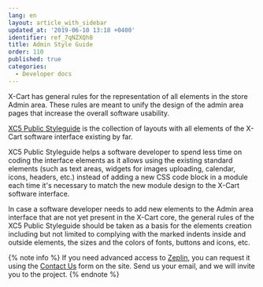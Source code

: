 ```yaml
---
lang: en
layout: article_with_sidebar
updated_at: '2019-06-10 13:18 +0400'
identifier: ref_7qNZXQh8
title: Admin Style Guide
order: 110
published: true
categories:
  - Developer docs
---
```

X-Cart has general rules for the representation of all elements in the store Admin area. These rules are meant to unify the design of the admin area pages that increase the overall software usability. 

[XC5 Public Styleguide](https://scene.zeplin.io/project/5ac1db69e02ea18d99ddf20a "Admin Style Guide") is the collection of layouts with all elements of the X-Cart software interface existing by far. 

XC5 Public Styleguide helps a software developer to spend less time on coding the interface elements as it allows using the existing standard elements (such as text areas, widgets for images uploading, calendar, icons, headers, etc.) instead of adding a new CSS code block in a module each time it's necessary to match the new module design to the X-Cart software interface. 

In case a software developer needs to add new elements to the Admin area interface that are not yet present in the X-Cart core, the general rules of the XC5 Public Styleguide should be taken as a basis for the elements creation including but not limited to complying with the marked indents inside and outside elements, the sizes and the colors of fonts, buttons and icons, etc.

{% note info %}
If you need advanced access to [Zeplin](https://zeplin.io/ "Admin Style Guide"), you can request it using the [Contact Us](https://www.x-cart.com/contact-us.html "Admin Style Guide") form on the site. Send us your email, and we will invite you to the project.
{% endnote %}
